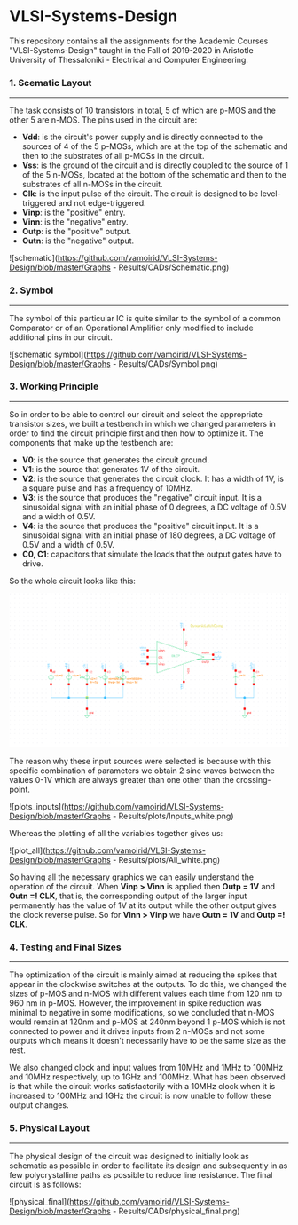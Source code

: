 # VLSI-Systems-Design
 This repository contains all the assignments for the Academic Courses "VLSI-Systems-Design" taught in the Fall of 2019-2020 in Aristotle University of Thessaloniki - Electrical and Computer Engineering. 

### 1. Scematic Layout

---

The task consists of 10 transistors in total, 5 of which are p-MOS and the other 5 are n-MOS. The pins used in the circuit are:

* **Vdd**: is the circuit's power supply and is directly connected to the sources of 4 of the 5 p-MOSs, which are at the top of the schematic and then to the substrates of all p-MOSs in the circuit.
* **Vss**: is the ground of the circuit and is directly coupled to the source of 1 of the 5 n-MOSs, located at the bottom of the schematic and then to the substrates of all n-MOSs in the circuit.
* **Clk**: is the input pulse of the circuit. The circuit is designed to be level-triggered and not edge-triggered.
* **Vinp**: is the "positive" entry.
* **Vinn**: is the "negative" entry.
* **Outp**: is the "positive" output.
* **Outn**: is the "negative" output.

![schematic](https://github.com/vamoirid/VLSI-Systems-Design/blob/master/Graphs - Results/CADs/Schematic.png)

### 2. Symbol

---

The symbol of this particular IC is quite similar to the symbol of a common Comparator or of an Operational Amplifier only modified to include additional pins in our circuit.

![schematic symbol](https://github.com/vamoirid/VLSI-Systems-Design/blob/master/Graphs - Results/CADs/Symbol.png)

### 3. Working Principle

---

So in order to be able to control our circuit and select the appropriate transistor sizes, we built a testbench in which we changed parameters in order to find the circuit principle first and then how to optimize it. The components that make up the testbench are:

* **V0**: is the source that generates the circuit ground.
* **V1**: is the source that generates 1V of the circuit.
* **V2**: is the source that generates the circuit clock. It has a width of 1V, is a square pulse and has a frequency of 10MHz.
* **V3**: is the source that produces the "negative" circuit input. It is a sinusoidal signal with an initial phase of 0 degrees, a DC voltage of 0.5V and a width of 0.5V.
* **V4**: is the source that produces the "positive" circuit input. It is a sinusoidal signal with an initial phase of 180 degrees, a DC voltage of 0.5V and a width of 0.5V.
* **C0, C1**: capacitors that simulate the loads that the output gates have to drive.

So the whole circuit looks like this:

![testbench_schematic](https://github.com/vamoirid/VLSI-Systems-Design/blob/master/Graphs%20-%20Results/CADs/Testbench.png)

The reason why these input sources were selected is because with this specific combination of parameters we obtain 2 sine waves between the values 0-1V which are always greater than one other than the crossing-point.

![plots_inputs](https://github.com/vamoirid/VLSI-Systems-Design/blob/master/Graphs - Results/plots/Inputs_white.png)

Whereas the plotting of all the variables together gives us:

![plot_all](https://github.com/vamoirid/VLSI-Systems-Design/blob/master/Graphs - Results/plots/All_white.png)

So having all the necessary graphics we can easily understand the operation of the circuit. When **Vinp > Vinn** is applied then **Outp = 1V** and **Outn =! CLK**, that is, the corresponding output of the larger input permanently has the value of 1V at its output while the other output gives the clock reverse pulse. So for **Vinn > Vinp** we have **Outn = 1V** and **Outp =! CLK**.

### 4. Testing and Final Sizes

---

The optimization of the circuit is mainly aimed at reducing the spikes that appear in the clockwise switches at the outputs. To do this, we changed the sizes of p-MOS and n-MOS with different values each time from 120 nm to 960 nm in p-MOS. However, the improvement in spike reduction was minimal to negative in some modifications, so we concluded that n-MOS would remain at 120nm and p-MOS at 240nm beyond 1 p-MOS which is not connected to power and it drives inputs from 2 n-MOSs and not some outputs which means it doesn't necessarily have to be the same size as the rest.

We also changed clock and input values from 10MHz and 1MHz to 100MHz and 10MHz respectively, up to 1GHz and 100MHz. What has been observed is that while the circuit works satisfactorily with a 10MHz clock when it is increased to 100MHz and 1GHz the circuit is now unable to follow these output changes.

### 5. Physical Layout

---

The physical design of the circuit was designed to initially look as schematic as possible in order to facilitate its design and subsequently in as few polycrystalline paths as possible to reduce line resistance. The final circuit is as follows:

![physical_final](https://github.com/vamoirid/VLSI-Systems-Design/blob/master/Graphs - Results/CADs/physical_final.png)

